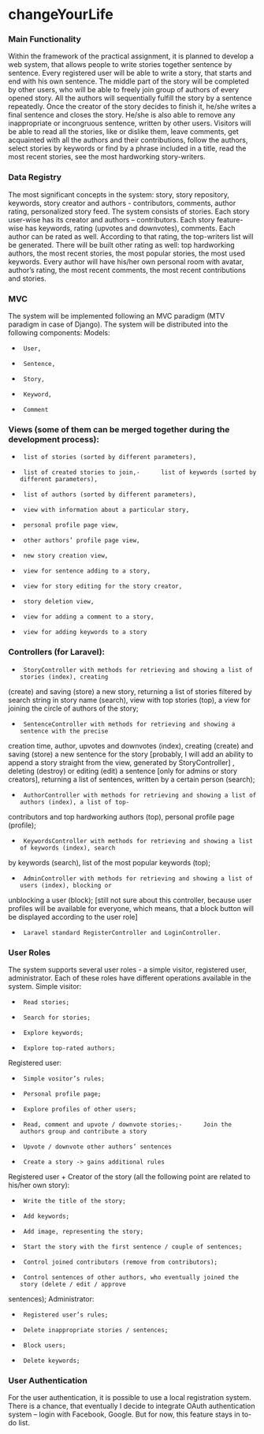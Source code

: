 # changeYourLife
### Main Functionality 
Within the framework of the practical assignment, it is planned to develop a web system, that allows 
people to write stories together sentence by sentence.
Every registered user will be able to write a story, that starts and end with his own sentence. The middle 
part of the story will be completed by other users, who will be able to freely join group of authors of 
every opened story. All the authors will sequentially fulfill the story by a sentence repeatedly. Once the 
creator of the story decides to finish it, he/she writes a final sentence and closes the story. He/she is 
also able to remove any inappropriate or incongruous sentence, written by other users.
Visitors will be able to read all the stories, like or dislike them, leave comments, get acquainted with all 
the authors and their contributions, follow the authors, select stories by keywords or find by a phrase 
included in a title, read the most recent stories, see the most hardworking story-writers. 
### Data Registry 
The most significant concepts in the system: story, story repository, keywords, story creator and authors - contributors, comments, author rating, personalized story feed. 
The system consists of stories. Each story user-wise has its creator and authors – contributors. Each 
story feature-wise has keywords, rating (upvotes and downvotes), comments. Each author can be rated 
as well. According to that rating, the top-writers list will be generated. 
There will be built other rating as well: top hardworking authors, the most recent stories, the most 
popular stories, the most used keywords. Every author will have his/her own personal room with avatar, 
author’s rating, the most recent comments, the most recent contributions and stories.
### MVC 
The system will be implemented following an MVC paradigm (MTV paradigm in case of Django). The 
system will be distributed into the following components: 
Models: 
-      User,
-      Sentence,
-      Story,
-      Keyword,
-      Comment
### Views (some of them can be merged together during the development process): 
-      list of stories (sorted by different parameters),
-      list of created stories to join,-      list of keywords (sorted by different parameters),
-      list of authors (sorted by different parameters),
-      view with information about a particular story,
-      personal profile page view,
-      other authors’ profile page view, 
-      new story creation view, 
-      view for sentence adding to a story, 
-      view for story editing for the story creator, 
-      story deletion view, 
-      view for adding a comment to a story, 
-      view for adding keywords to a story
### Controllers (for Laravel): 
-      StoryController with methods for retrieving and showing a list of stories (index), creating 
(create) and saving (store) a new story, returning a list of stories filtered by search string in story
name (search), view with top stories (top), a view for joining the circle of authors of the story; 
-      SentenceController with methods for retrieving and showing a sentence with the precise 
creation time, author, upvotes and downvotes (index), creating (create) and saving (store) a new 
sentence for the story [probably, I will add an ability to append a story straight from the view, 
generated by StoryController] , deleting (destroy) or editing (edit) a sentence [only for admins or 
story creators], returning a list of sentences, written by a certain person (search); 
-      AuthorController with methods for retrieving and showing a list of authors (index), a list of top-
contributors and top hardworking authors (top), personal profile page (profile);
-      KeywordsController with methods for retrieving and showing a list of keywords (index), search
by keywords (search), list of the most popular keywords (top);
-      AdminController with methods for retrieving and showing a list of users (index), blocking or 
unblocking a user (block); [still not sure about this controller, because user profiles will be 
available for everyone, which means, that a block button will be displayed according to the user
role]
-      Laravel standard RegisterController and LoginController. 
### User Roles 
The system supports several user roles - a simple visitor, registered user, administrator. Each of these 
roles have different operations available in the system. 
Simple visitor: 
-      Read stories;
-      Search for stories;
-      Explore keywords;
-      Explore top-rated authors;
Registered user: 
-      Simple vositor’s rules;
-      Personal profile page;
-      Explore profiles of other users;
-      Read, comment and upvote / downvote stories;-      Join the authors group and contribute a story
-      Upvote / downvote other authors’ sentences
-      Create a story -> gains additional rules
Registered user + Creator of the story (all the following point are related to his/her own story):
-      Write the title of the story;
-      Add keywords;
-      Add image, representing the story;
-      Start the story with the first sentence / couple of sentences;
-      Control joined contributors (remove from contributors);
-      Control sentences of other authors, who eventually joined the story (delete / edit / approve 
sentences);
Administrator: 
-      Registered user’s rules;
-      Delete inappropriate stories / sentences; 
-      Block users;
-      Delete keywords;
### User Authentication 
For the user authentication, it is possible to use a local registration system. 
There is a chance, that eventually I decide to integrate OAuth authentication system – login with 
Facebook, Google. But for now, this feature stays in to-do list.
